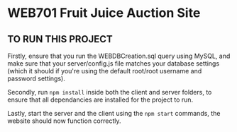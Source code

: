 # WEB701 Fruit Juice Auction Site

## TO RUN THIS PROJECT

Firstly, ensure that you run the WEBDBCreation.sql query using MySQL, and make sure that your server/config.js file matches your database settings (which it should if you're using the default root/root username and password settings).

Secondly, run ```npm install``` inside both the client and server folders, to ensure that all dependancies are installed for the project to run.

Lastly, start the server and the client using the ```npm start``` commands, the website should now function correctly.